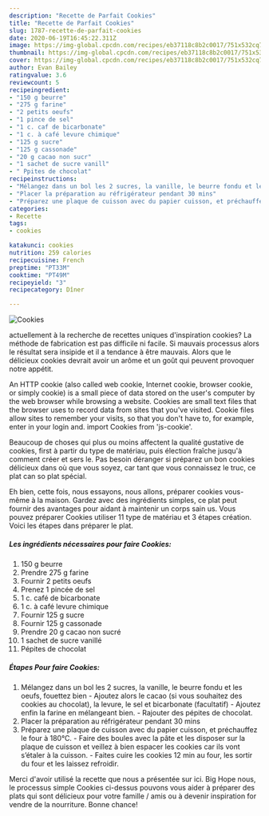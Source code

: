```yaml
---
description: "Recette de Parfait Cookies"
title: "Recette de Parfait Cookies"
slug: 1787-recette-de-parfait-cookies
date: 2020-06-19T16:45:22.311Z
image: https://img-global.cpcdn.com/recipes/eb37118c8b2c0017/751x532cq70/cookies-photo-principale-de-la-recette.jpg
thumbnail: https://img-global.cpcdn.com/recipes/eb37118c8b2c0017/751x532cq70/cookies-photo-principale-de-la-recette.jpg
cover: https://img-global.cpcdn.com/recipes/eb37118c8b2c0017/751x532cq70/cookies-photo-principale-de-la-recette.jpg
author: Evan Bailey
ratingvalue: 3.6
reviewcount: 5
recipeingredient:
- "150 g beurre"
- "275 g farine"
- "2 petits oeufs"
- "1 pince de sel"
- "1 c. caf de bicarbonate"
- "1 c. à café levure chimique"
- "125 g sucre"
- "125 g cassonade"
- "20 g cacao non sucr"
- "1 sachet de sucre vanill"
- " Ppites de chocolat"
recipeinstructions:
- "Mélangez dans un bol les 2 sucres, la vanille, le beurre fondu et les oeufs, fouettez bien Ajoutez alors le cacao (si vous souhaitez des cookies au chocolat), la levure, le sel et bicarbonate (facultatif) Ajoutez enfin la farine en mélangeant bien. Rajouter des pépites de chocolat."
- "Placer la préparation au réfrigérateur pendant 30 mins"
- "Préparez une plaque de cuisson avec du papier cuisson, et préchauffez le four à 180°C. Faire des boules avec la pâte et les disposer sur la plaque de cuisson et veillez à bien espacer les cookies car ils vont s’étaler à la cuisson.  Faites cuire les cookies 12 min au four, les sortir du four et les laissez refroidir."
categories:
- Recette
tags:
- cookies

katakunci: cookies 
nutrition: 259 calories
recipecuisine: French
preptime: "PT33M"
cooktime: "PT49M"
recipeyield: "3"
recipecategory: Dîner

---
```



![Cookies](https://img-global.cpcdn.com/recipes/eb37118c8b2c0017/751x532cq70/cookies-photo-principale-de-la-recette.jpg)

actuellement à la recherche de recettes uniques d'inspiration cookies? La méthode de fabrication est pas difficile ni facile. Si mauvais processus alors le résultat sera insipide et il a tendance à être mauvais. Alors que le délicieux cookies devrait avoir un arôme et un goût qui peuvent provoquer notre appétit.

An HTTP cookie (also called web cookie, Internet cookie, browser cookie, or simply cookie) is a small piece of data stored on the user&#39;s computer by the web browser while browsing a website. Cookies are small text files that the browser uses to record data from sites that you&#39;ve visited. Cookie files allow sites to remember your visits, so that you don&#39;t have to, for example, enter in your login and. import Cookies from &#39;js-cookie&#39;.

Beaucoup de choses qui plus ou moins affectent la qualité gustative de cookies, first à partir du type de matériau, puis élection fraîche jusqu'à comment créer et sers le. Pas besoin déranger si préparez un bon cookies délicieux dans où que vous soyez, car tant que vous connaissez le truc, ce plat can so plat spécial.


Eh bien, cette fois, nous essayons, nous allons, préparer cookies vous-même à la maison. Gardez avec des ingrédients simples, ce plat peut fournir des avantages pour aidant à maintenir un corps sain us. Vous pouvez préparer Cookies utiliser 11 type de matériau et 3 étapes création. Voici les étapes dans préparer le plat.

<!--inarticleads1-->

##### Les ingrédients nécessaires pour faire Cookies:

1.  150 g beurre
1. Prendre 275 g farine
1. Fournir 2 petits oeufs
1. Prenez 1 pincée de sel
1.  1 c. café de bicarbonate
1.  1 c. à café levure chimique
1. Fournir 125 g sucre
1. Fournir 125 g cassonade
1. Prendre 20 g cacao non sucré
1.  1 sachet de sucre vanillé
1.   Pépites de chocolat




<!--inarticleads2-->

##### Étapes Pour faire Cookies:

1. Mélangez dans un bol les 2 sucres, la vanille, le beurre fondu et les oeufs, fouettez bien - Ajoutez alors le cacao (si vous souhaitez des cookies au chocolat), la levure, le sel et bicarbonate (facultatif) - Ajoutez enfin la farine en mélangeant bien. - Rajouter des pépites de chocolat.
1. Placer la préparation au réfrigérateur pendant 30 mins
1. Préparez une plaque de cuisson avec du papier cuisson, et préchauffez le four à 180°C. - Faire des boules avec la pâte et les disposer sur la plaque de cuisson et veillez à bien espacer les cookies car ils vont s’étaler à la cuisson.  - Faites cuire les cookies 12 min au four, les sortir du four et les laissez refroidir.





Merci d'avoir utilisé la recette que nous a présentée sur ici. Big Hope nous, le processus simple Cookies ci-dessus pouvons vous aider à préparer des plats qui sont délicieux pour votre famille / amis ou à devenir inspiration for vendre de la nourriture. Bonne chance!
